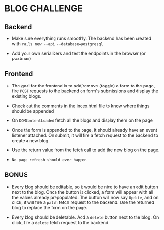 # BLOG CHALLENGE

## Backend

- Make sure everything runs smoothly. The backend has been created with `rails new --api --database=postgresql`

- Add your own serializers and test the endpoints in the browser (or postman)

## Frontend

- The goal for the frontend is to add/remove (toggle) a form to the page, fire `POST` requests to the backend on form's submissions and display the existing blogs.

- Check out the comments in the index.html file to know where things should be appended

- On `DOMContentLoaded` fetch all the blogs and display them on the page

- Once the form is appended to the page, it should already have an event listener attached. On submit, it will fire a fetch request to the backend to create a new blog.

- Use the return value from the fetch call to add the new blog on the page.

- `No page refresh should ever happen`

## BONUS

- Every blog should be editable, so it would be nice to have an edit button next to the blog. Once the button is clicked, a form will appear with all the values already prepopulated. The button will now say `Update`, and on click, it will fire a `patch` fetch request to the backend. Use the returned blog to replace the form on the page.

- Every blog should be deletable. Add a `delete` button next to the blog. On click, fire a `delete` fetch request to the backend.
